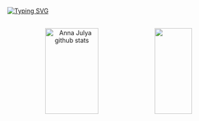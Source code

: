 
[![Typing SVG](https://readme-typing-svg.herokuapp.com/?color=fd18fc&size=35&center=true&vCenter=true&width=1000&lines=HELLO,+My+name+is+Anna+Julya;I'm+19+years+old;I'm+from+Brazil;I+Graduated+systems+Development;Be+Welcome!+:%29)](https://git.io/typing-svg)

<br> 
<div align="center">  
  <img width="49%" height="195px" src="https://github-readme-stats.vercel.app/api?username=AnnaJulyaVieira&show_icons=true&count_private=true&hide_border=true&title_color=ff91a4&icon_color=ff91a4&text_color=c9d1d9&bg_color=0d1117" alt="Anna Julya github stats" /> 
  <img width="41%" height="195px" src="https://github-readme-stats.vercel.app/api/top-langs/?username=AnnaJulyaVieira&layout=compact&hide_border=true&title_color=ff91a4&text_color=ff91a4&bg_color=transparent" />
</div>
